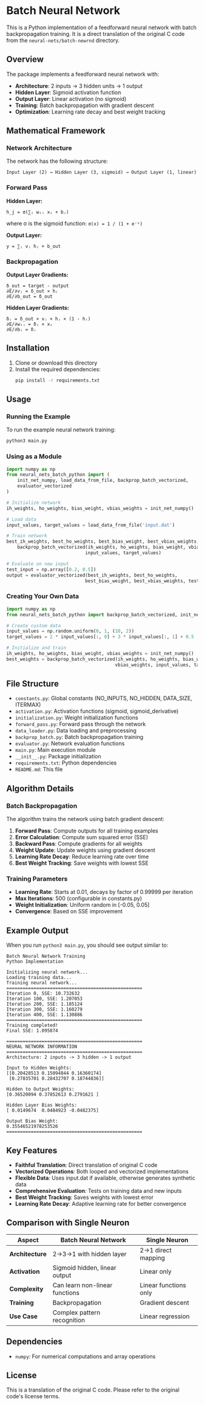 # Batch Neural Network

This is a Python implementation of a feedforward neural network with batch backpropagation training. It is a direct translation of the original C code from the `neural-nets/batch-newrnd` directory.

## Overview

The package implements a feedforward neural network with:
- **Architecture**: 2 inputs → 3 hidden units → 1 output
- **Hidden Layer**: Sigmoid activation function
- **Output Layer**: Linear activation (no sigmoid)
- **Training**: Batch backpropagation with gradient descent
- **Optimization**: Learning rate decay and best weight tracking

## Mathematical Framework

### Network Architecture

The network has the following structure:
```
Input Layer (2) → Hidden Layer (3, sigmoid) → Output Layer (1, linear)
```

### Forward Pass

**Hidden Layer:**
```
h_j = σ(∑ᵢ wᵢⱼ xᵢ + bⱼ)
```
where σ is the sigmoid function: `σ(x) = 1 / (1 + e⁻ˣ)`

**Output Layer:**
```
y = ∑ⱼ vⱼ hⱼ + b_out
```

### Backpropagation

**Output Layer Gradients:**
```
δ_out = target - output
∂E/∂vⱼ = δ_out × hⱼ
∂E/∂b_out = δ_out
```

**Hidden Layer Gradients:**
```
δⱼ = δ_out × vⱼ × hⱼ × (1 - hⱼ)
∂E/∂wᵢⱼ = δⱼ × xᵢ
∂E/∂bⱼ = δⱼ
```

## Installation

1. Clone or download this directory
2. Install the required dependencies:
   ```bash
   pip install -r requirements.txt
   ```

## Usage

### Running the Example

To run the example neural network training:

```bash
python3 main.py
```

### Using as a Module

```python
import numpy as np
from neural_nets_batch_python import (
    init_net_numpy, load_data_from_file, backprop_batch_vectorized,
    evaluator_vectorized
)

# Initialize network
ih_weights, ho_weights, bias_weight, vbias_weights = init_net_numpy()

# Load data
input_values, target_values = load_data_from_file('input.dat')

# Train network
best_ih_weights, best_ho_weights, best_bias_weight, best_vbias_weights, best_sse = \
    backprop_batch_vectorized(ih_weights, ho_weights, bias_weight, vbias_weights,
                             input_values, target_values)

# Evaluate on new input
test_input = np.array([0.2, 0.5])
output = evaluator_vectorized(best_ih_weights, best_ho_weights, 
                             best_bias_weight, best_vbias_weights, test_input)
```

### Creating Your Own Data

```python
import numpy as np
from neural_nets_batch_python import backprop_batch_vectorized, init_net_numpy

# Create custom data
input_values = np.random.uniform(0, 1, (10, 2))
target_values = 2 * input_values[:, 0] + 3 * input_values[:, 1] + 0.5

# Initialize and train
ih_weights, ho_weights, bias_weight, vbias_weights = init_net_numpy()
best_weights = backprop_batch_vectorized(ih_weights, ho_weights, bias_weight, 
                                        vbias_weights, input_values, target_values)
```

## File Structure

- `constants.py`: Global constants (NO_INPUTS, NO_HIDDEN, DATA_SIZE, ITERMAX)
- `activation.py`: Activation functions (sigmoid, sigmoid_derivative)
- `initialization.py`: Weight initialization functions
- `forward_pass.py`: Forward pass through the network
- `data_loader.py`: Data loading and preprocessing
- `backprop_batch.py`: Batch backpropagation training
- `evaluator.py`: Network evaluation functions
- `main.py`: Main execution module
- `__init__.py`: Package initialization
- `requirements.txt`: Python dependencies
- `README.md`: This file

## Algorithm Details

### Batch Backpropagation

The algorithm trains the network using batch gradient descent:

1. **Forward Pass**: Compute outputs for all training examples
2. **Error Calculation**: Compute sum squared error (SSE)
3. **Backward Pass**: Compute gradients for all weights
4. **Weight Update**: Update weights using gradient descent
5. **Learning Rate Decay**: Reduce learning rate over time
6. **Best Weight Tracking**: Save weights with lowest SSE

### Training Parameters

- **Learning Rate**: Starts at 0.01, decays by factor of 0.99999 per iteration
- **Max Iterations**: 500 (configurable in constants.py)
- **Weight Initialization**: Uniform random in [-0.05, 0.05]
- **Convergence**: Based on SSE improvement

## Example Output

When you run `python3 main.py`, you should see output similar to:

```
Batch Neural Network Training
Python Implementation

Initializing neural network...
Loading training data...
Training neural network...
==================================================
Iteration 0, SSE: 10.732632
Iteration 100, SSE: 1.207053
Iteration 200, SSE: 1.185124
Iteration 300, SSE: 1.160279
Iteration 400, SSE: 1.130886
==================================================
Training completed!
Final SSE: 1.095874

==================================================
NEURAL NETWORK INFORMATION
==================================================
Architecture: 2 inputs -> 3 hidden -> 1 output

Input to Hidden Weights:
[[0.20428513 0.15094844 0.16360174]
 [0.27835701 0.28432707 0.18744836]]

Hidden to Output Weights:
[0.36520094 0.37852613 0.2791621 ]

Hidden Layer Bias Weights:
[ 0.0149674  0.0484923 -0.0482375]

Output Bias Weight:
0.35546521978253526
==================================================
```

## Key Features

- **Faithful Translation**: Direct translation of original C code
- **Vectorized Operations**: Both looped and vectorized implementations
- **Flexible Data**: Uses input.dat if available, otherwise generates synthetic data
- **Comprehensive Evaluation**: Tests on training data and new inputs
- **Best Weight Tracking**: Saves weights with lowest error
- **Learning Rate Decay**: Adaptive learning rate for better convergence

## Comparison with Single Neuron

| Aspect | Batch Neural Network | Single Neuron |
|--------|---------------------|---------------|
| **Architecture** | 2→3→1 with hidden layer | 2→1 direct mapping |
| **Activation** | Sigmoid hidden, linear output | Linear only |
| **Complexity** | Can learn non-linear functions | Linear functions only |
| **Training** | Backpropagation | Gradient descent |
| **Use Case** | Complex pattern recognition | Linear regression |

## Dependencies

- `numpy`: For numerical computations and array operations

## License

This is a translation of the original C code. Please refer to the original code's license terms. 